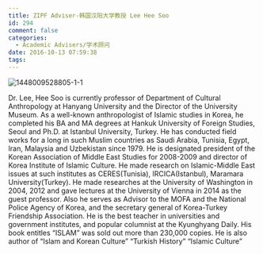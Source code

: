 ```yaml
---
title: ZIPF Adviser-韩国汉阳大学教授 Lee Hee Soo
id: 294
comment: false
categories:
  - Academic Advisers/学术顾问
date: 2016-10-13 07:59:38
tags:
---
```


![1448009528805-1-1](http://zhengheforum.github.io/uploads/2016/10/1448009528805-1-1-238x300.jpg)

Dr. Lee, Hee Soo is currently professor of Department of Cultural Anthropology at Hanyang University and the Director of the University Museum. As a well-known anthropologist of Islamic studies in Korea, he completed his BA and MA degrees at Hankuk University of Foreign Studies, Seoul and Ph.D. at Istanbul University, Turkey. He has conducted field works for a long in such Muslim countries as Saudi Arabia, Tunisia, Egypt, Iran, Malaysia and Uzbekistan since 1979\. He is designated president of the Korean Association of Middle East Studies for 2008-2009 and director of Korea Institute of Islamic Culture. He made research on Islamic-Middle East issues at such institutes as CERES(Tunisia), IRCICA(Istanbul), Maramara University(Turkey). He made researches at the University of Washington in 2004, 2012 and gave lectures at the University of Vienna in 2014 as the guest professor. Also he serves as Advisor to the MOFA and the National Police Agency of Korea, and the secretary general of Korea-Turkey Friendship Association. He is the best teacher in universities and government institutes, and popular columnist at the Kyunghyang Daily. His book entitles “ISLAM” was sold out more than 230,000 copies. He is also author of “Islam and Korean Culture” “Turkish History” “Islamic Culture”
